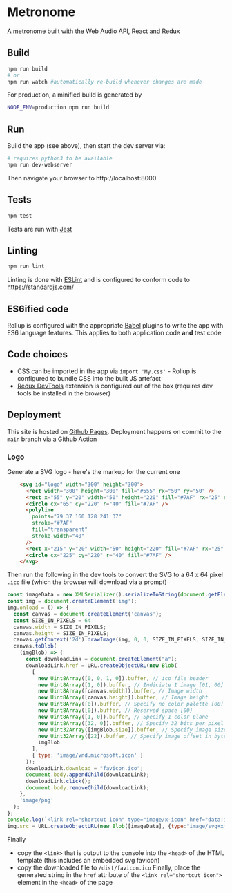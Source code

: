 # Metronome

A metronome built with the Web Audio API, React and Redux

## Build

```bash
npm run build
# or
npm run watch #automatically re-build whenever changes are made
```

For production, a minified build is generated by
```bash
NODE_ENV=production npm run build
```

## Run

Build the app (see above), then start the dev server via:

```bash
# requires python3 to be available
npm run dev-webserver
```

Then navigate your browser to http://localhost:8000

## Tests

```bash
npm test
```
Tests are run with [Jest](https://facebook.github.io/jest/)

## Linting

```bash
npm run lint
```

Linting is done with [ESLint](https://eslint.org/) and is configured to conform code to https://standardjs.com/

## ES6ified code

Rollup is configured with the appropriate [Babel](https://babeljs.io/) plugins to write the app with ES6 language features. This applies to both application code **and** test code

## Code choices

- CSS can be imported in the app via `import 'My.css'` - Rollup is configured to bundle CSS into the built JS artefact
- [Redux DevTools](https://github.com/zalmoxisus/redux-devtools-extension) extension is configured out of the box (requires dev tools be installed in the browser)

## Deployment

This site is hosted on [Github Pages](https://crosslandwa.github.io/metronome). Deployment happens on commit to the `main` branch via a Github Action

### Logo

Generate a SVG logo - here's the markup for the current one

```html
    <svg id="logo" width="300" height="300">
      <rect width="300" height="300" fill="#555" rx="50" ry="50" />
      <rect x="55" y="20" width="50" height="220" fill="#7AF" rx="25" ry="25" />
      <circle cx="65" cy="220" r="40" fill="#7AF" />
      <polyline
        points="79 37 160 128 241 37"
        stroke="#7AF"
        fill="transparent"
        stroke-width="40"
      />
      <rect x="215" y="20" width="50" height="220" fill="#7AF" rx="25" ry="25" />
      <circle cx="225" cy="220" r="40" fill="#7AF" />
    </svg>
```

Then run the following in the dev tools to convert the SVG to a 64 x 64 pixel `.ico` file (which the browser will download via a prompt)

```js
const imageData = new XMLSerializer().serializeToString(document.getElementById("logo"))
const img = document.createElement('img');
img.onload = () => {
  const canvas = document.createElement('canvas');
  const SIZE_IN_PIXELS = 64
  canvas.width = SIZE_IN_PIXELS;
  canvas.height = SIZE_IN_PIXELS;
  canvas.getContext('2d').drawImage(img, 0, 0, SIZE_IN_PIXELS, SIZE_IN_PIXELS);
  canvas.toBlob(
    (imgBlob) => {
      const downloadLink = document.createElement("a");
      downloadLink.href = URL.createObjectURL(new Blob(
        [
          new Uint8Array([0, 0, 1, 0]).buffer, // ico file header
          new Uint8Array([1, 0]).buffer, // Indiciate 1 image [01, 00]
          new Uint8Array([canvas.width]).buffer, // Image width
          new Uint8Array([canvas.height]).buffer, // Image height
          new Uint8Array([0]).buffer, // Specify no color palette [00]
          new Uint8Array([0]).buffer, // Reserved space [00]
          new Uint8Array([1, 0]).buffer, // Specify 1 color plane
          new Uint8Array([32, 0]).buffer, // Specify 32 bits per pixel (bit depth)
          new Uint32Array([imgBlob.size]).buffer, // Specify image size in bytes
          new Uint32Array([22]).buffer, // Specify image offset in bytes
          imgBlob
        ],
        { type: 'image/vnd.microsoft.icon' }
      ));
      downloadLink.download = "favicon.ico";
      document.body.appendChild(downloadLink);
      downloadLink.click();
      document.body.removeChild(downloadLink);
    },
    'image/png'
  );
};
console.log(`<link rel="shortcut icon" type="image/x-icon" href="data:image/svg+xml;base64,${btoa(imageData)}">`)
img.src = URL.createObjectURL(new Blob([imageData], {type:"image/svg+xml;charset=utf-8"}));
```

Finally
- copy the `<link>` that is output to the console into the `<head>` of the HTML template (this includes an embedded svg favicon)
- copy the downloaded file to `/dist/favicon.ico`
Finally, place the generated string in the `href` attribute of the `<link rel="shortcut icon">` element in the `<head>` of the page
